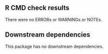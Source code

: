 ## R CMD check results
There were no ERRORs or WARNINGs or NOTEs.

## Downstream dependencies
This package has no downstream dependencies.

